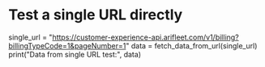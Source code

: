 # Test a single URL directly
single_url = "https://customer-experience-api.arifleet.com/v1/billing?billingTypeCode=1&pageNumber=1"
data = fetch_data_from_url(single_url)
print("Data from single URL test:", data)

